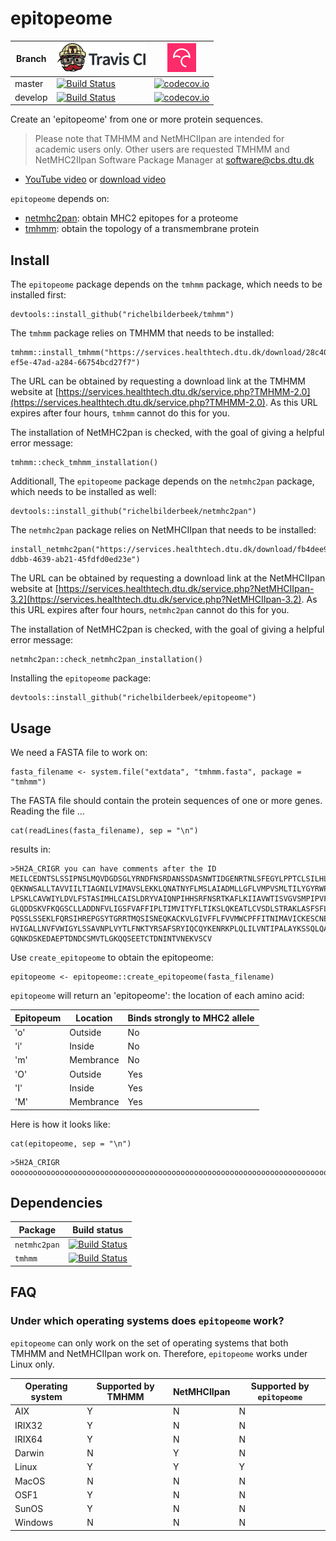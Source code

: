 # epitopeome

Branch |[![Travis CI logo](pics/TravisCI.png)](https://travis-ci.org)                                                                             |[![Codecov logo](pics/Codecov.png)](https://www.codecov.io)
-------|------------------------------------------------------------------------------------------------------------------------------------------|------------------------------------------------------------------------------------------------------------------------------------------------------------------------
master |[![Build Status](https://travis-ci.org/richelbilderbeek/epitopeome.svg?branch=master)](https://travis-ci.org/richelbilderbeek/epitopeome) |[![codecov.io](https://codecov.io/github/richelbilderbeek/epitopeome/coverage.svg?branch=master)](https://codecov.io/github/richelbilderbeek/epitopeome/branch/master)
develop|[![Build Status](https://travis-ci.org/richelbilderbeek/epitopeome.svg?branch=develop)](https://travis-ci.org/richelbilderbeek/epitopeome)|[![codecov.io](https://codecov.io/github/richelbilderbeek/epitopeome/coverage.svg?branch=develop)](https://codecov.io/github/richelbilderbeek/epitopeome/branch/develop)

Create an 'epitopeome' from one or more protein sequences.

> Please note that TMHMM and NetMHCIIpan are intended for academic users only. 
> Other users are requested TMHMM and NetMHC2IIpan 
> Software Package Manager at software@cbs.dtu.dk

 * [YouTube video](https://youtu.be/AqT2JOjxnCU) or [download video](http://richelbilderbeek.nl/epitopeome.ogv)

`epitopeome` depends on:

 * [netmhc2pan](https://github.com/richelbilderbeek/netmhc2pan): 
   obtain MHC2 epitopes for a proteome
 * [tmhmm](https://github.com/richelbilderbeek/tmhmm):
   obtain the topology of a transmembrane protein

## Install

The `epitopeome` package depends on the `tmhmm` package, which needs
to be installed first:

```{r}
devtools::install_github("richelbilderbeek/tmhmm")
```

The `tmhmm` package relies on TMHMM that needs to be installed:

```{r}
tmhmm::install_tmhmm("https://services.healthtech.dtu.dk/download/28c408dc-ef5e-47ad-a284-66754bcd27f7")
```

The URL can be obtained by requesting a download link at 
the TMHMM website 
at [https://services.healthtech.dtu.dk/service.php?TMHMM-2.0](https://services.healthtech.dtu.dk/service.php?TMHMM-2.0).
As this URL expires after four hours, `tmhmm` cannot do this for you.

The installation of NetMHC2pan is checked, with the goal of giving
a helpful error message:

```{r}
tmhmm::check_tmhmm_installation()
```

Additionall, The `epitopeome` package depends on the `netmhc2pan` package, which needs
to be installed as well:

```{r}
devtools::install_github("richelbilderbeek/netmhc2pan")
```

The `netmhc2pan` package relies on NetMHCIIpan that needs to be installed:

```{r}
install_netmhc2pan("https://services.healthtech.dtu.dk/download/fb4dee93-ddbb-4639-ab21-45fdfd0ed23e")
```

The URL can be obtained by requesting a download link at
the NetMHCIIpan website 
at [https://services.healthtech.dtu.dk/service.php?NetMHCIIpan-3.2](https://services.healthtech.dtu.dk/service.php?NetMHCIIpan-3.2).
As this URL expires after four hours, `netmhc2pan` cannot do this for you.

The installation of NetMHC2pan is checked, with the goal of giving
a helpful error message:

```{r}
netmhc2pan::check_netmhc2pan_installation()
```

Installing the `epitopeome` package:

```{r}
devtools::install_github("richelbilderbeek/epitopeome")
```

## Usage

We need a FASTA file to work on:

```{r}
fasta_filename <- system.file("extdata", "tmhmm.fasta", package = "tmhmm")
```

The FASTA file should contain the protein sequences of one or more
genes. Reading the file ...

```{r}
cat(readLines(fasta_filename), sep = "\n")
```

results in:

```
>5H2A_CRIGR you can have comments after the ID
MEILCEDNTSLSSIPNSLMQVDGDSGLYRNDFNSRDANSSDASNWTIDGENRTNLSFEGYLPPTCLSILHL
QEKNWSALLTAVVIILTIAGNILVIMAVSLEKKLQNATNYFLMSLAIADMLLGFLVMPVSMLTILYGYRWP
LPSKLCAVWIYLDVLFSTASIMHLCAISLDRYVAIQNPIHHSRFNSRTKAFLKIIAVWTISVGVSMPIPVF
GLQDDSKVFKQGSCLLADDNFVLIGSFVAFFIPLTIMVITYFLTIKSLQKEATLCVSDLSTRAKLASFSFL
PQSSLSSEKLFQRSIHREPGSYTGRRTMQSISNEQKACKVLGIVFFLFVVMWCPFFITNIMAVICKESCNE
HVIGALLNVFVWIGYLSSAVNPLVYTLFNKTYRSAFSRYIQCQYKENRKPLQLILVNTIPALAYKSSQLQA
GQNKDSKEDAEPTDNDCSMVTLGKQQSEETCTDNINTVNEKVSCV
```

Use `create_epitopeome` to obtain the epitopeome:

```{r}
epitopeome <- epitopeome::create_epitopeome(fasta_filename)
```

`epitopeome` will return an 'epitopeome': the location
of each amino acid:

Epitopeum|Location|Binds strongly to MHC2 allele 
---|---|---
'o'|Outside|No
'i'|Inside|No
'm'|Membrance|No
'O'|Outside|Yes
'I'|Inside|Yes
'M'|Membrance|Yes

Here is how it looks like:

```{r}
cat(epitopeome, sep = "\n")
```

```
>5H2A_CRIGR
oooooooooooooooooooooooooooooooooooooooooooooooooooooooooooooooooooooooooooommmmmmmmmmmmmmmmmmmmmmmiiiiiiiIIIIIMMMMMMMMMMMMMMMMMMMMMMMOOOOoooooooooommmmmmmmmmmmmmmmmmmmMMMIIIIIIIIIIIIIIIIiiiimmmmmmmmmmmmmmmmmmmmmmmooooooooooooooooooommmmmmmmmmmmmmmMMMMMMMMIIIIIIIIIIIIiiiiiiiIIIIIIIIIIIIIIIIIIIIIiiiiiiiiiiiiiiiiiiiiiiiiiiiimmmmmmmmmmmmmmmmmmmmmmmooooooooommmmmmmMMMMMMMMMMMMMMMMIIIIIIIIIIIIIIIIIIIIIiiIIIIIIIIIIIIIIIIIIIIiiiiiiiiiiiiiiiiiiiiiiiiiiiiiiiiiiiiiiiiiiiiiiiii
```

## Dependencies

Package|Build status
---|---
`netmhc2pan`|[![Build Status](https://travis-ci.org/richelbilderbeek/netmhc2pan.svg?branch=master)](https://travis-ci.org/richelbilderbeek/netmhc2pan)
`tmhmm`|[![Build Status](https://travis-ci.org/richelbilderbeek/tmhmm.svg?branch=master)](https://travis-ci.org/richelbilderbeek/tmhmm)

## FAQ

### Under which operating systems does `epitopeome` work?

`epitopeome` can only work on the set of operating systems 
that both TMHMM and NetMHCIIpan work on. 
Therefore, `epitopeome` works under Linux only. 

Operating system|Supported by TMHMM|NetMHCIIpan|Supported by `epitopeome`
---|---|---|---
AIX|Y|N|N
IRIX32|Y|N|N
IRIX64|Y|N|N
Darwin|N|Y|N
Linux|Y|Y|Y
MacOS|N|N|N
OSF1|Y|N|N
SunOS|Y|N|N
Windows|N|N|N

